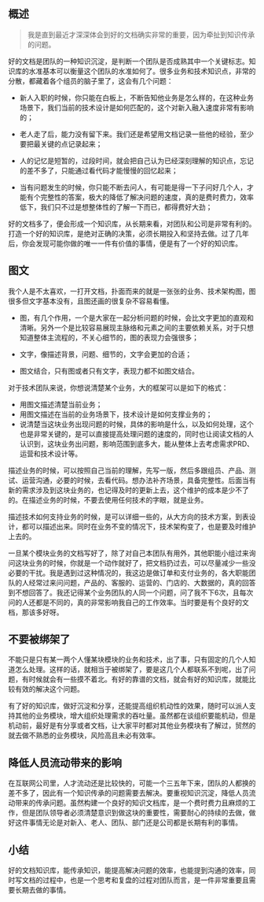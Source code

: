 ## 概述

> 我是直到最近才深深体会到好的文档确实非常的重要，因为牵扯到知识传承的问题。

好的文档是团队的一种知识沉淀，是判断一个团队是否成熟其中一个关键标志。知识库的水准基本可以衡量这个团队的水准如何了。很多业务和技术知识点，非常的分散，都藏着各个组员的脑子里了，这会有几个问题：

- 新人入职的时候，你只能在白板上，不断告知他业务是怎么样的，在这种业务场景下，我们当前的技术设计是如何匹配的，这个对新入融入速度非常有影响的；

- 老人走了后，能力没有留下来。我们还是希望用文档记录一些他的经验，至少要把最关键的点记录起来；

- 人的记忆是短暂的，过段时间，就会把自己认为已经深刻理解的知识点，忘记的差不多了，只能通过看代码才能慢慢的回忆起来；

- 当有问题发生的时候，你只能不断去问人，有可能是得一下子问好几个人，才能有个完整性的答案，极大的降低了解决问题的速度，真的是费时费力，效率低下，我们只不过是想整体性的了解一下而已，都得费好大劲；

好的文档多了，便会形成一个知识库，从长期来看，对团队和公司是非常有利的。打造一个好的知识库，是绝对正确的决策，必须长期投入和坚持去做。过了几年后，你会发现可能你做的唯一一件有价值的事情，便是有了一个好的知识库。

## 图文

我个人是不太喜欢，一打开文档，扑面而来的就是一张张的业务、技术架构图，图很多但文字基本没有，且图还画的很复杂不容易看懂。

- 图，有几个作用，一个是大家在一起分析问题的时候，会比文字更加的直观和清晰。另外一个是比较容易展现主脉络和元素之间的主要依赖关系，对于只想知道整体主流程的，不关心细节的，图的表现力会强很多；

- 文字，像描述背景，问题、细节的，文字会更加的合适；

- 图文结合，只有图或者只有文字，表现力都不如图文结合。

对于技术团队来说，你想说清楚某个业务，大的框架可以是如下的格式：

- 用图文描述清楚当前业务；
- 用图文描述在当前的业务场景下，技术设计是如何支撑业务的；
- 说清楚当这块业务出现问题的时候，具体的影响是什么，以及如何处理，这个也是非常关键的，是可以直接提高处理问题的速度的，同时也让阅读文档的人认识到，这块业务出问题，影响范围到底多大，能从整体上去考虑需求PRD、运营和技术设计等。

描述业务的时候，可以按照自己当前的理解，先写一版，然后多跟组员、产品、测试、运营沟通，必要的时候，去看代码。想办法补齐场景，具备完整性。后面当有新的需求涉及到这块业务的，也记得及时的更新上去，这个维护的成本是少不了的。在描述业务的时候，不要去使用任何技术的字眼，就是业务。

描述技术如何支持业务的时候，是可以详细一些的，从大方向的技术方案，到表设计，都可以描述出来。同时在业务不变的情况下，技术架构变了，也是要及时维护上去的。

一旦某个模块业务的文档写好了，除了对自己本团队有用外，其他职能小组过来询问这块业务的时候，你就是一个动作就好了，把文档扔过去，可以尽量减少一些没必要的干扰。我是遇到过这种情况的，我这边是做订单和支付业务的，各大职能团队的人经常过来问问题，产品的、客服的、运营的、门店的、大数据的，真的回答到不想回答了。我还记得某个业务团队的人同一个问题，问了我不下6次，且每次问的人还都是不同的，真的非常影响我自己的工作效率。当时要是有个良好的文档，那该多好呀。

## 不要被绑架了

不能只是只有某一两个人懂某块模块的业务和技术，出了事，只有固定的几个人知道怎么处理。这样的话，就相当于被绑架了，要是这几个人都联系不到呢，出了问题，有时候就会有一些摸不着北。有好的靠谱的文档，就会有好的知识库，就能比较有效的解决这个问题。

有了好的知识库，做好沉淀和分享，还能提高组织机动性的效果，随时可以派人支持其他的业务模块，增大组织处理需求的吞吐量。虽然都在谈组织要能机动，但是机动前，最好是有分享或者文档，让大家平时都对其他业务模块有了解过，贸然的就去做不熟悉的业务模块，风险高且未必有效率。

## 降低人员流动带来的影响

在互联网公司里，人才流动还是比较快的，可能一个三五年下来，团队的人都换的差不多了，因此有一个知识传承的问题需要去解决。要重视知识沉淀，降低人员流动带来的传承问题。虽然构建一个良好的知识文档库，是一个费时费力且麻烦的工作，但是团队领导者必须清楚意识到做这块的重要性，需要耐心的持续的去做，做好这件事情无论是对新入、老人、团队、部门还是公司都是长期有利的事情。

## 小结

好的文档知识库，能传承知识，能提高解决问题的效率，也能提到沟通的效率，同时写文档的过程中，也是一个思考和复盘的过程对团队而言，是一件非常重要且需要长期去做的事情。
